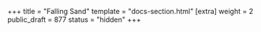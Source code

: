 +++
title = "Falling Sand"
template = "docs-section.html"
[extra]
weight = 2
public_draft = 877
status = "hidden"
+++
